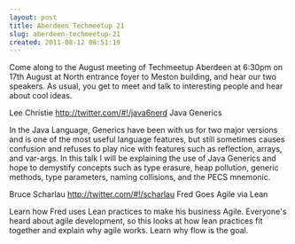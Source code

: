 ```yaml
---
layout: post
title: Aberdeen Techmeetup 21
slug: aberdeen-techmeetup-21
created: 2011-08-12 08:51:19
---
```


Come along to the August meeting of Techmeetup Aberdeen at 6:30pm on 17th August at North entrance foyer to Meston building, and hear our two speakers. As usual, you get to meet and talk to interesting people and hear about cool ideas.

Lee Christie <a href="http://twitter.com/#!/java6nerd"> http://twitter.com/#!/java6nerd</a>
Java Generics

In the Java Language, Generics have been with us for two major versions and is one of the most useful language features, but still sometimes causes confusion and refuses to play nice with features such as reflection, arrays, and var-args. In this talk I will be explaining the use of Java Generics and hope to demystify concepts such as type erasure, heap pollution, generic methods, type parameters, naming collisions, and the PECS mnemonic.

Bruce Scharlau <a href="http://twitter.com/#!/scharlau">http://twitter.com/#!/scharlau</a>
Fred Goes Agile via Lean

Learn how Fred uses Lean practices to make his business Agile. Everyone's heard about agile development, so this looks at how lean practices fit together and explain why agile works. Learn why flow is the goal.
